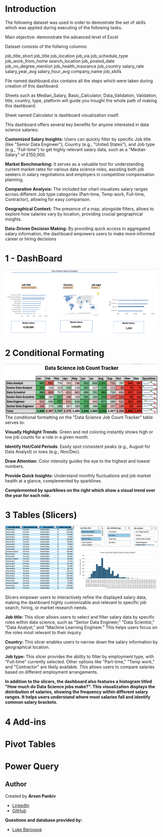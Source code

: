
# Introduction 

The following dataset was used in order to demostrate the set of skills which was applied during executing of the following tasks.

Main objective: demonstrate the advanced level of Excel

Dataset consists of the follwing columns:

job_title_short
job_title
job_location
job_via
job_schedule_type
job_work_from_home
search_location
job_posted_date
job_no_degree_mention
job_health_insurance
job_country
salary_rate
salary_year_avg
salary_hour_avg
company_name
job_skills

File named dashboard.xlsx contains all the steps which were taken during creation of this dashboard.

Sheets such as Median_Salary, Basic_Calculator, Data_Validation, Validation, title, country, type, platform  will guide you trought the whole path of making this dashboard.

Sheet named Calculator is dashboard visualization inself.


This dashboard offers several key benefits for anyone interested in data science salaries:

**Customized Salary Insights:** Users can quickly filter by specific Job title (like "Senior Data Engineer"), Country (e.g., "United States"), and Job type (e.g., "Full-time") to get highly relevant salary data, such as a "Median Salary" of £150,000.

**Market Benchmarking:** It serves as a valuable tool for understanding current market rates for various data science roles, assisting both job seekers in salary negotiations and employers in competitive compensation planning.

**Comparative Analysis:** The included bar chart visualizes salary ranges across different Job type categories (Part-time, Temp work, Full-time, Contractor), allowing for easy comparison.

**Geographical Context:** The presence of a map, alongside filters, allows to explore how salaries vary by location, providing crucial geographical insights.

**Data-Driven Decision Making:** By providing quick access to aggregated salary information, the dashboard empowers users to make more informed career or hiring decisions


# 1 - DashBoard 
![image_1](/screenshots/image_1.png)


# 2 Conditional Formating
![image_1](/screenshots/image_2.png)
The conditional formatting on the "Data Science Job Count Tracker" table serves to:

**Visually Highlight Trends**: Green and red coloring instantly shows high or low job counts for a role in a given month.

**Identify Hot/Cold Periods**: Easily spot consistent peaks (e.g., August for Data Analyst) or lows (e.g., Nov/Dec).

**Draw Attention:** Color intensity guides the eye to the highest and lowest numbers.

**Provide Quick Insights:** Understand monthly fluctuations and job market health at a glance, complemented by sparklines.

**Complemented by sparklines on the right which show a visual trend over the year for each role.**
# 3 Tables (Slicers)
![image_1](/screenshots/image_3.png)

Slicers empower users to interactively refine the displayed salary data, making the dashboard highly customizable and relevant to specific job search, hiring, or market research needs.


**Job title:** This slicer allows users to select and filter salary data by specific roles within data science, such as "Senior Data Engineer," "Data Scientist," "Data Analyst," and "Machine Learning Engineer." This helps users focus on the roles most relevant to their inquiry.

**Country:** This slicer enables users to narrow down the salary information by geographical location.

**Job type:** This slicer provides the ability to filter by employment type, with "Full-time" currently selected. Other options like "Part-time," "Temp work," and "Contractor" are likely available. This allows users to compare salaries based on different employment arrangements.

**In addition to the slicers, the dashboard also features a histogram titled "How much do Data Science jobs make?". This visualization displays the distribution of salaries, showing the frequency  within different salary ranges. It helps users understand where most salaries fall and identify common salary brackets.**

# 4 Add-ins
# Pivot Tables
# Power Query



## Author  
Created by **Arsen Pankiv**  
- [LinkedIn](https://www.linkedin.com/in/arsen-pankiv-6082b4349/)  
- [GitHub](https://github.com/Arsen-Pankiv)

**Questions and database provided by:**  
- [Luke Barousse](https://www.linkedin.com/in/luke-b/)
